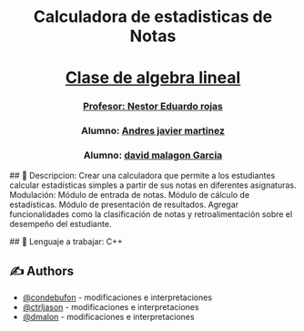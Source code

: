 <h1 align="center">Calculadora de estadisticas de Notas</h1>
<p align="center">
  <a href="" rel="noopener">
</p>
<h1 align="center">Clase de algebra lineal</h1>
<h3 align="center">Profesor: <a href="https://github.com/JuanS3">Nestor Eduardo rojas</a></h3>
    
<h3 align="center">Alumno: <a href="https://github.com/condebufon">Andres javier martinez</a></h3>
<h3 align="center">Alumno: <a href="https://github.com/DAVIDMALAGON23">david malagon Garcia</a></h3>

<p align="justificado"> 
## 📝 Descripcion: Crear una calculadora que permite a los estudiantes calcular estadísticas simples a partir
de sus notas en diferentes asignaturas.
Modulación:
Módulo de entrada de notas.
Módulo de cálculo de estadísticas.
Módulo de presentación de resultados.
Agregar funcionalidades como la clasificación de notas y retroalimentación sobre el desempeño del
estudiante.
    <br>
</p>
## 📝 Lenguaje a trabajar: C++

## ✍️ Authors <a name = "authors"></a>

- [@condebufon](https>//github.com/condebufon) - modificaciones e interpretaciones
- [@ctrljason](https>//github.com/ctrljason) - modificaciones e interpretaciones
- [@dmalon](https>//github.com/DAVIDMALAGON23) - modificaciones e interpretaciones
